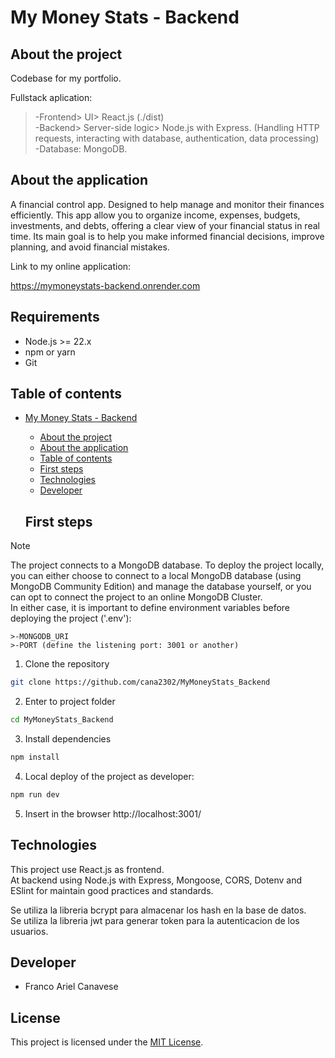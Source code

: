 # My Money Stats - Backend

## About the project

Codebase for my portfolio.

Fullstack aplication:  
>-Frontend> UI> React.js (./dist)  
>-Backend> Server-side logic> Node.js with Express. (Handling HTTP requests, interacting with database, authentication, data processing)  
>-Database: MongoDB.

## About the application

A financial control app. Designed to help manage and monitor their finances efficiently. This app allow you to organize income, expenses, budgets, investments, and debts, offering a clear view of your financial status in real time. Its main goal is to help you make informed financial decisions, improve planning, and avoid financial mistakes.

Link to my online application:

https://mymoneystats-backend.onrender.com

## Requirements

-   Node.js >= 22.x
-   npm or yarn
-   Git

## Table of contents

- [My Money Stats - Backend](#my-money-stats-backend)
  - [About the project](#about-the-project)
  - [About the application](#about-the-application)
  - [Table of contents](#table-of-contents)
  - [First steps](#first-steps)
  - [Technologies](#technologies)
  - [Developer](#developer)

  ## First steps

> [!NOTE]
> The project connects to a MongoDB database. To deploy the project locally, you can either choose to connect to a local MongoDB database (using MongoDB Community Edition) and manage the database yourself, or you can opt to connect the project to an online MongoDB Cluster.  
In either case, it is important to define environment variables before deploying the project ('.env'):  
```
>-MONGODB_URI  
>-PORT (define the listening port: 3001 or another)  
```
1. Clone the repository

```bash
git clone https://github.com/cana2302/MyMoneyStats_Backend
```

2. Enter to project folder

```bash
cd MyMoneyStats_Backend
```

3. Install dependencies

```bash
npm install
```

4. Local deploy of the project as developer:

```bash
npm run dev
```

5. Insert in the browser http://localhost:3001/

## Technologies

This project use React.js as frontend.  
At backend using Node.js with Express, Mongoose, CORS, Dotenv and ESlint for maintain good practices and standards.  

Se utiliza la libreria bcrypt para almacenar los hash en la base de datos.  
Se utiliza la libreria jwt para generar token para la autenticacion de los usuarios.  

## Developer

- Franco Ariel Canavese

## License

This project is licensed under the [MIT License](LICENSE).

